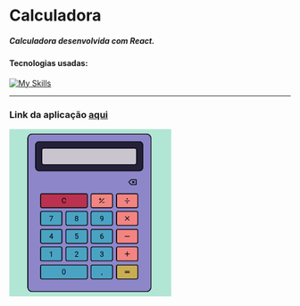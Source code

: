 <h1>Calculadora</h1>

<h5>Calculadora desenvolvida com React.</h5>

<h4>Tecnologias usadas:</h4>

[![My Skills](https://skillicons.dev/icons?i=html,css,js,vite,react,styledcomponents)](https://skillicons.dev)

<hr>

<h3>Link da aplicação <a href="https://lucasfgaldinos.github.io/calculadora/">aqui</a></h3>

<div>
  <img height="300" src="./src/assets/print.png" alt="Print da aplicação" />
</div>
